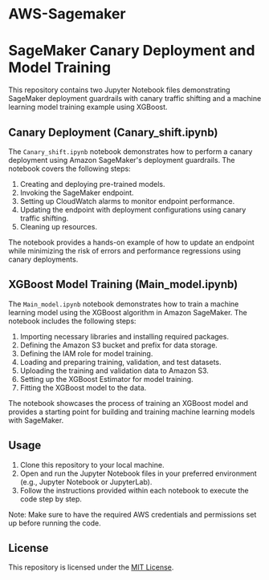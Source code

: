 # AWS-Sagemaker
# SageMaker Canary Deployment and Model Training

This repository contains two Jupyter Notebook files demonstrating SageMaker deployment guardrails with canary traffic shifting and a machine learning model training example using XGBoost.

## Canary Deployment (Canary_shift.ipynb)

The `Canary_shift.ipynb` notebook demonstrates how to perform a canary deployment using Amazon SageMaker's deployment guardrails. The notebook covers the following steps:

1. Creating and deploying pre-trained models.
2. Invoking the SageMaker endpoint.
3. Setting up CloudWatch alarms to monitor endpoint performance.
4. Updating the endpoint with deployment configurations using canary traffic shifting.
5. Cleaning up resources.

The notebook provides a hands-on example of how to update an endpoint while minimizing the risk of errors and performance regressions using canary deployments.

## XGBoost Model Training (Main_model.ipynb)

The `Main_model.ipynb` notebook demonstrates how to train a machine learning model using the XGBoost algorithm in Amazon SageMaker. The notebook includes the following steps:

1. Importing necessary libraries and installing required packages.
2. Defining the Amazon S3 bucket and prefix for data storage.
3. Defining the IAM role for model training.
4. Loading and preparing training, validation, and test datasets.
5. Uploading the training and validation data to Amazon S3.
6. Setting up the XGBoost Estimator for model training.
7. Fitting the XGBoost model to the data.

The notebook showcases the process of training an XGBoost model and provides a starting point for building and training machine learning models with SageMaker.

## Usage

1. Clone this repository to your local machine.
2. Open and run the Jupyter Notebook files in your preferred environment (e.g., Jupyter Notebook or JupyterLab).
3. Follow the instructions provided within each notebook to execute the code step by step.

Note: Make sure to have the required AWS credentials and permissions set up before running the code.

## License

This repository is licensed under the [MIT License](LICENSE).
